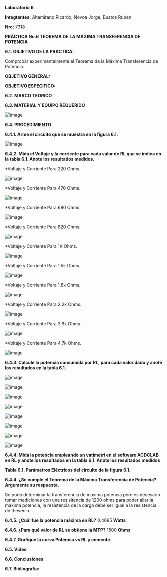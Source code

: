 **Laboratorio 6**

**Integtantes:** Altamirano Ricardo, Novoa Jorge, Bustos Ruben

**Nrc:** 7318

**PRÁCTICA No.6 TEOREMA DE LA MÁXIMA TRANSFERENCIA DE POTENCIA**

**6.1. OBJETIVO DE LA PRÁCTICA:**

Comprobar experimentalmente el Teorema de la Máxima Transferencia de Potencia.

**OBJETIVO GENERAL:**

**OBJETIVO ESPECIFICO:**

**6.2. MARCO TEORICO**

**6.3. MATERIAL Y EQUIPO REQUERIDO**

![image](https://user-images.githubusercontent.com/105680588/178847060-99e3738b-0c93-4569-879a-38c1e01df29b.png)

**6.4. PROCEDIMIENTO**

**6.4.1. Arme el circuito que se muestra en la figura 6.1.**

![image](https://user-images.githubusercontent.com/105680588/178848607-3dcd89b2-123a-49bb-898f-5ca76943ac84.png)

**6.4.2. Mida el Voltaje y la corriente para cada valor de RL que se indica en la tabla 6.1. Anote los resultados medidos.**

*Voltaje y Corriente Para 220 Ohms.

![image](https://user-images.githubusercontent.com/105680588/178851306-dea5bbd6-7caa-4fc5-9538-ae7576c250b3.png)

*Voltaje y Corriente Para 470 Ohms.

![image](https://user-images.githubusercontent.com/105680588/178851370-4316a52f-4968-4370-ae65-86871801b04b.png)

*Voltaje y Corriente Para 680 Ohms.

![image](https://user-images.githubusercontent.com/105680588/178851452-f192296e-02b8-490c-ba9d-e89d88710a8a.png)

*Voltaje y Corriente Para 820 Ohms.

![image](https://user-images.githubusercontent.com/105680588/178851539-0f79d241-3a94-4eaf-8ce2-4de98bc2edf0.png)

*Voltaje y Corriente Para 1K Ohms.

![image](https://user-images.githubusercontent.com/105680588/178851594-cbc33c95-aa24-457a-be40-429b63eb3376.png)

*Voltaje y Corriente Para 1.5k Ohms.

![image](https://user-images.githubusercontent.com/105680588/178851661-e641ead8-2b43-4dd3-adc1-c38b78a6ab3d.png)

*Voltaje y Corriente Para 1.8k Ohms.

![image](https://user-images.githubusercontent.com/105680588/178851730-8b1b6a9f-7434-431e-86bd-e2ab147d3de9.png)

*Voltaje y Corriente Para 2.2k Ohms.

![image](https://user-images.githubusercontent.com/105680588/178851781-6539c258-1e1d-45e0-ae44-76c374d9af35.png)

*Voltaje y Corriente Para 3.9k Ohms.

![image](https://user-images.githubusercontent.com/105680588/178851836-d6afd6fe-98de-4ffd-a8e7-08c269312dd5.png)

*Voltaje y Corriente Para 4.7k Ohms.

![image](https://user-images.githubusercontent.com/105680588/178851902-f3536680-0ee6-42bf-a24e-ef420aebc7de.png)

**6.4.3. Calcule la potencia consumida por RL, para cada valor dado y anote los resultados en la tabla 6.1.**

![image](https://user-images.githubusercontent.com/105680588/178898524-65ba6774-d0f2-4768-b784-9373a3354138.png)

![image](https://user-images.githubusercontent.com/105680588/178898554-3f7f4f72-af52-4c84-8715-366990f2c17b.png)

![image](https://user-images.githubusercontent.com/105680588/178898584-6f1b17ec-ef0f-49c3-8497-888270deeb79.png)

![image](https://user-images.githubusercontent.com/105680588/178898631-5eb70b9b-8221-4564-86d3-8e84e1ffddd9.png)

![image](https://user-images.githubusercontent.com/105680588/178898653-2b1d519c-91b5-4006-9320-389f58ef4f53.png)

![image](https://user-images.githubusercontent.com/105680588/178898701-c839714a-6cfd-4306-808a-e79de7c9f429.png)

![image](https://user-images.githubusercontent.com/105680588/178898722-bd1b5898-159f-482e-964f-31597b6684fe.png)

![image](https://user-images.githubusercontent.com/105680588/178898762-701bc4f1-ecb6-495a-a94e-18b6e321d81d.png)

**6.4.4. Mida la potencia empleando un vatímetri en el software ACDCLAB en RL y anote los resultados en la tabla 6.1. Anote los resultados medidos**

**Tabla 6.1. Parámetros Eléctricos del circuito de la figura 6.1.**

**6.4.4. ¿Se cumple el Teorema de la Máxima Transferencia de Potencia? Argumente su respuesta.**

Se pudo determinar la transferencia de maxima potencia pero es necesario tomar mediciones con una resisitencia de 1200 ohms para poder allar la maxima potencia,
la resistencia de la carga debe ser igual a la resistencia de thevenin. 

**6.4.5. ¿Cuál fue la potencia máxima en RL?** 0.4685 **Watts**

**6.4.6. ¿Para qué valor de RL se obtiene la MTP?** 1500 **Ohms**

**6.4.7. Grafique la curva Potencia vs RL y comente.**

**6.5. Video**

**6.6. Conclusiones**

**6.7. Bibliografía:**


